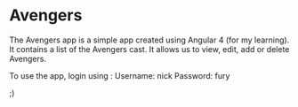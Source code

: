 # Avengers

The Avengers app is a simple app created using Angular 4 (for my learning). It contains a list of the Avengers cast. It allows us to view, edit, add or delete Avengers.

To use the app, login using :
Username: nick
Password: fury

;)
